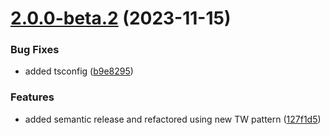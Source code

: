 # [2.0.0-beta.2](https://github.com/vue-interface/card/compare/v2.0.0-beta.1...v2.0.0-beta.2) (2023-11-15)


### Bug Fixes

* added tsconfig ([b9e8295](https://github.com/vue-interface/card/commit/b9e8295b734cc41135ecc8db11cc9caa8b6dc773))


### Features

* added semantic release and refactored using new TW pattern ([127f1d5](https://github.com/vue-interface/card/commit/127f1d5600f992cb14d586062eec4b1609ab0896))
